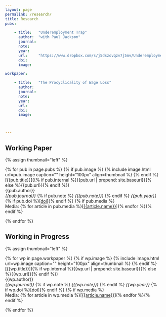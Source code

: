 ```yaml
---
layout: page
permalink: /research/
title: Research
pubs:

    - title:   "Underemployment Trap"
      author:  "with Paul Jackson"
      journal: 
      note:   
      year:   
      url:     "https://www.dropbox.com/s/j5dszovqzv7j5mv/Underemployment_Trap_20230223.pdf?dl=0"
      doi:     
      image:   

workpaper:

    - title:   "The Procyclicality of Wage Loss"
      author:  
      journal: 
      note:   
      year:   
      url:   
      doi:     
      image:   



---
```


## Working Paper

{% assign thumbnail="left" %}

{% for pub in page.pubs %}
{% if pub.image %}
{% include image.html url=pub.image caption="" height="100px" align=thumbnail %}
{% endif %}
[{{pub.title}}]({% if pub.internal %}{{pub.url | prepend: site.baseurl}}{% else %}{{pub.url}}{% endif %})<br />
{{pub.author}}<br />
*{{pub.journal}}*
{% if pub.note %} *({{pub.note}})*
{% endif %} *{{pub.year}}* {% if pub.doi %}[[doi]({{pub.doi}})]{% endif %}
{% if pub.media %}<br />Media: {% for article in pub.media %}[[{{article.name}}]({{article.url}})]{% endfor %}{% endif %}

{% endfor %}

## Working in Progress

{% assign thumbnail="left" %}

{% for wp in page.workpaper %}
{% if wp.image %}
{% include image.html url=wp.image caption="" height="100px" align=thumbnail %}
{% endif %}
[{{wp.title}}]({% if wp.internal %}{{wp.url | prepend: site.baseurl}}{% else %}{{wp.url}}{% endif %})<br />
{{wp.author}}<br />
*{{wp.journal}}*
{% if wp.note %} *({{wp.note}})*
{% endif %} *{{wp.year}}* {% if wp.doi %}[[doi]({{wp.doi}})]{% endif %}
{% if wp.media %}<br />Media: {% for article in wp.media %}[[{{article.name}}]({{article.url}})]{% endfor %}{% endif %}

{% endfor %}
